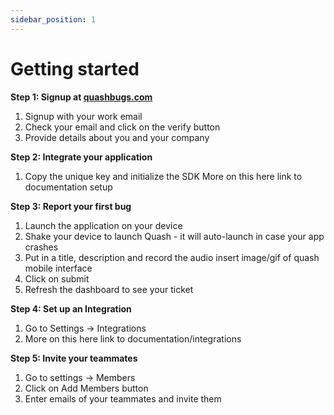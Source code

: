 ```yaml
---
sidebar_position: 1
---
```


# Getting started

**Step 1: Signup at [quashbugs.com](https://optimus.quashbugs.com)**

1. Signup with your work email
2. Check your email and click on the verify button
3. Provide details about you and your company

**Step 2: Integrate your application**

1. Copy the unique key and initialize the SDK
   More on this here link to documentation setup

**Step 3: Report your first bug**

1. Launch the application on your device
2. Shake your device to launch Quash - it will auto-launch in case your app crashes
3. Put in a title, description and record the audio
   insert image/gif of quash mobile interface
4. Click on submit
5. Refresh the dashboard to see your ticket

**Step 4: Set up an Integration**

1. Go to Settings → Integrations
2. More on this here link to documentation/integrations

**Step 5: Invite your teammates**

1. Go to settings → Members
2. Click on Add Members button
3. Enter emails of your teammates and invite them

<!-- Please note that the specific steps and website interface may vary, so follow the instructions provided on the [https://optimus.quashbugs.com](https://optimus.quashbugs.com) website during the registration process.

<video controls width="600">
  <source
    src="https://storage.googleapis.com/misc_quash_static/integrations.mov"
    type="video/mp4"
  />
  Your browser does not support the video tag.
</video> -->
